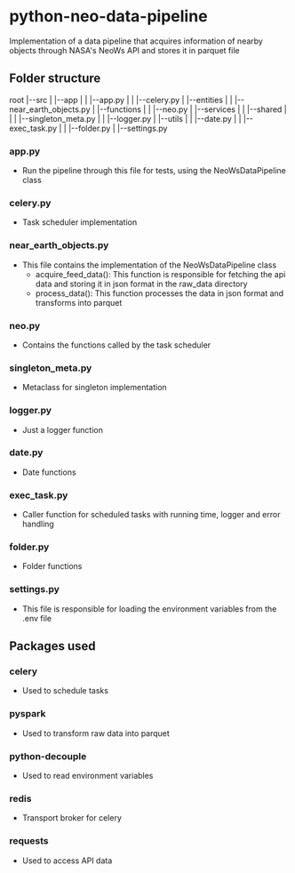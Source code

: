 # python-neo-data-pipeline
Implementation of a data pipeline that acquires information of nearby objects through NASA's NeoWs API and stores it in parquet file


## Folder structure
root
 |--src
 |   |--app
 |   |   |--app.py
 |   |   |--celery.py
 |   |--entities
 |   |   |--near_earth_objects.py
 |   |--functions
 |   |   |--neo.py
 |   |--services
 |   |   |--shared
 |   |   |   |--singleton_meta.py
 |   |   |--logger.py
 |   |--utils
 |   |   |--date.py
 |   |   |--exec_task.py
 |   |   |--folder.py
 |   |--settings.py

### app.py
 - Run the pipeline through this file for tests, using the NeoWsDataPipeline class

### celery.py
 - Task scheduler implementation

### near_earth_objects.py
 - This file contains the implementation of the NeoWsDataPipeline class
   - acquire_feed_data(): This function is responsible for fetching the api data and storing it in json format in the raw_data directory
   - process_data(): This function processes the data in json format and transforms into parquet

### neo.py
 - Contains the functions called by the task scheduler

### singleton_meta.py
 - Metaclass for singleton implementation

### logger.py
 - Just a logger function

### date.py
 - Date functions

### exec_task.py
 - Caller function for scheduled tasks with running time, logger and error handling

### folder.py
 - Folder functions

### settings.py
 - This file is responsible for loading the environment variables from the .env file

## Packages used

### celery
 - Used to schedule tasks

### pyspark
 - Used to transform raw data into parquet

### python-decouple
 - Used to read environment variables

### redis
 - Transport broker for celery

### requests
 - Used to access API data

